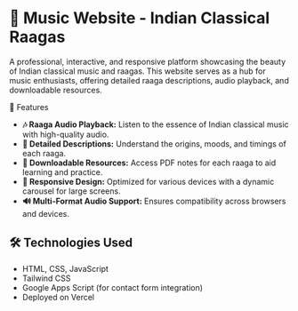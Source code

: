# 🎵 Music Website - Indian Classical Raagas  
A professional, interactive, and responsive platform showcasing the beauty of Indian classical music and raagas. This website serves as a hub for music enthusiasts, offering detailed raaga descriptions, audio playback, and downloadable resources.

🌟 Features
- **🎶 Raaga Audio Playback:** Listen to the essence of Indian classical music with high-quality audio.
- **📜 Detailed Descriptions:** Understand the origins, moods, and timings of each raaga.
- **📄 Downloadable Resources:** Access PDF notes for each raaga to aid learning and practice.
- **🎡 Responsive Design:** Optimized for various devices with a dynamic carousel for large screens.
- **🔊 Multi-Format Audio Support:** Ensures compatibility across browsers and devices.

## 🛠 Technologies Used
- HTML, CSS, JavaScript
- Tailwind CSS
- Google Apps Script (for contact form integration)
- Deployed on Vercel

